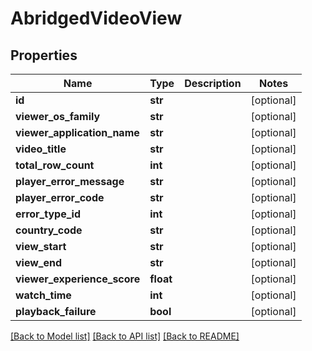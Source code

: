 # AbridgedVideoView

## Properties
Name | Type | Description | Notes
------------ | ------------- | ------------- | -------------
**id** | **str** |  | [optional]
**viewer_os_family** | **str** |  | [optional]
**viewer_application_name** | **str** |  | [optional]
**video_title** | **str** |  | [optional]
**total_row_count** | **int** |  | [optional]
**player_error_message** | **str** |  | [optional]
**player_error_code** | **str** |  | [optional]
**error_type_id** | **int** |  | [optional]
**country_code** | **str** |  | [optional]
**view_start** | **str** |  | [optional]
**view_end** | **str** |  | [optional]
**viewer_experience_score** | **float** |  | [optional]
**watch_time** | **int** |  | [optional]
**playback_failure** | **bool** |  | [optional]

[[Back to Model list]](../README.md#documentation-for-models) [[Back to API list]](../README.md#documentation-for-api-endpoints) [[Back to README]](../README.md)


